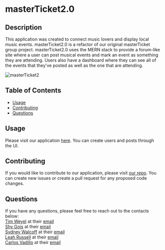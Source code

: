 # masterTicket2.0

  ## Description
  This application was created to connect music lovers and display local music events. masterTicket2.0 is a refactor of our original masterTicket group project. masterTicket2.0 uses the MERN stack to provide a forum-like site where a user can post musical events and mark an event as something they are attending. Users also have a dashboard where they can see all of the events that they've posted as well as the one that are attending.

![masterTicket2](https://user-images.githubusercontent.com/11637772/126530082-db68e52b-9c66-4748-933a-c1eff6652239.png)

  ## Table of Contents

  * [Usage](#usage)
  * [Contributing](#contributing)
  * [Questions](#questions)

  ## Usage
  Please visit our application [here](https://masterticket2.herokuapp.com/). You can create users and posts through the UI.

  ## Contributing
  If you would like to contribute to our application, please visit [our repo](https://github.com/UCB-Bootcamp/masterTicket2.0). You can create new issues or create a pull request for any proposed code changes.

## Questions
If you have any questions, please feel free to reach out to the contacts below:
<br>
[Tim Weyel](https://github.com/TimWeyel) at their [email](mailto:%20tweyel@gmail.com) 
<br>
[Shy Gois](https://github.com/Shygois) at their [email](mailto:shayana.gois@att.net)
<br>
[Sydney Walcoff](https://github.com/sydneywalcoff) at their [email](mailto:sydney.walcoff@gmail.com)
<br>
[Leah Russell](https://github.com/squidbeaks) at their [email](mailto:leahsigridrussell@gmail.com)
<br>
[Carlos Vadillo](https://github.com/cvadillo) at their [email](mailto:cavarod@gmail.com)
